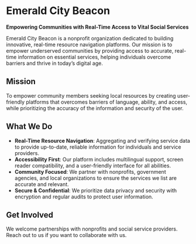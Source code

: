 # Emerald City Beacon

**Empowering Communities with Real-Time Access to Vital Social Services**

Emerald City Beacon is a nonprofit organization dedicated to building innovative, real-time resource navigation platforms. Our mission is to empower underserved communities by providing access to accurate, real-time information on essential services, helping individuals overcome barriers and thrive in today’s digital age.

## Mission

To empower community members seeking local resources by creating user-friendly platforms that overcomes barriers of language, ability, and access, while prioritizing the accuracy of the information and security of the user. 

## What We Do

- **Real-Time Resource Navigation**: Aggregating and verifying service data to provide up-to-date, reliable information for individuals and service providers.
- **Accessibility First**: Our platform includes multilingual support, screen reader compatibility, and a user-friendly interface for all abilities.
- **Community Focused**: We partner with nonprofits, government agencies, and local organizations to ensure the services we list are accurate and relevant.
- **Secure & Confidential**: We prioritize data privacy and security with encryption and regular audits to protect user information.

## Get Involved

We welcome partnerships with nonprofits and social service providers. Reach out to us if you want to collaborate with us.
